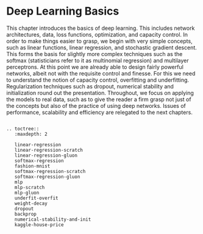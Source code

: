 # Deep Learning Basics 

This chapter introduces the basics of deep learning. This includes network architectures, data, loss functions, optimization, and capacity control. In order to make things easier to grasp, we begin with very simple concepts, such as linear functions, linear regression, and stochastic gradient descent. This forms the basis for slightly more complex techniques such as the softmax (statisticians refer to it as multinomial regression) and multilayer perceptrons. At this point we are already able to design fairly powerful networks, albeit not with the requisite control and finesse. For this we need to understand the notion of capacity control, overfitting and underfitting. Regularization techniques such as dropout, numerical stability and initialization round out the presentation. Throughout, we focus on applying the models to real data, such as to give the reader a firm grasp not just of the concepts but also of the practice of using deep networks. Issues of performance, scalability and efficiency are relegated to the next chapters. 

```

.. toctree::
   :maxdepth: 2

   linear-regression
   linear-regression-scratch
   linear-regression-gluon
   softmax-regression
   fashion-mnist
   softmax-regression-scratch
   softmax-regression-gluon
   mlp
   mlp-scratch
   mlp-gluon
   underfit-overfit
   weight-decay
   dropout
   backprop
   numerical-stability-and-init
   kaggle-house-price

```

